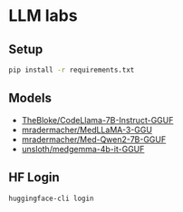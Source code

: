 # LLM labs

## Setup

```sh
pip install -r requirements.txt
```

## Models
- [TheBloke/CodeLlama-7B-Instruct-GGUF](https://huggingface.co/TheBloke/CodeLlama-7B-Instruct-GGUF)
- [mradermacher/MedLLaMA-3-GGU](https://huggingface.co/mradermacher/MedLLaMA-3-GGUF)
- [mradermacher/Med-Qwen2-7B-GGUF](https://huggingface.co/mradermacher/Med-Qwen2-7B-GGUF)
- [unsloth/medgemma-4b-it-GGUF](https://huggingface.co/unsloth/medgemma-4b-it-GGUF)

## HF Login

```sh
huggingface-cli login
```
